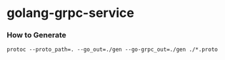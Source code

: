 # golang-grpc-service

### How to Generate
```
protoc --proto_path=. --go_out=./gen --go-grpc_out=./gen ./*.proto
```